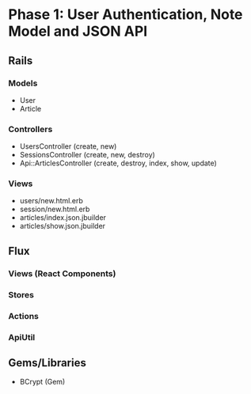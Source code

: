# Phase 1: User Authentication, Note Model and JSON API

## Rails
### Models
* User
* Article

### Controllers
* UsersController (create, new)
* SessionsController (create, new, destroy)
* Api::ArticlesController (create, destroy, index, show, update)

### Views
* users/new.html.erb
* session/new.html.erb
* articles/index.json.jbuilder
* articles/show.json.jbuilder

## Flux
### Views (React Components)

### Stores

### Actions

### ApiUtil

## Gems/Libraries
* BCrypt (Gem)